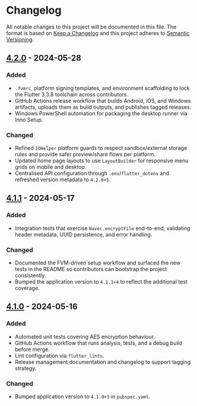 # Changelog

All notable changes to this project will be documented in this file. The format
is based on [Keep a Changelog](https://keepachangelog.com/en/1.1.0/) and this
project adheres to [Semantic Versioning](https://semver.org/spec/v2.0.0.html).

## [4.2.0] - 2024-05-28
### Added
- `.fvmrc`, platform signing templates, and environment scaffolding to lock the Flutter 3.3.8 toolchain across contributors.
- GitHub Actions release workflow that builds Android, iOS, and Windows artifacts, uploads them as build outputs, and publishes tagged releases.
- Windows PowerShell automation for packaging the desktop runner via Inno Setup.

### Changed
- Refined `IOHelper` platform guards to respect sandbox/external storage rules and provide safer preview/share flows per platform.
- Updated home page layouts to use `LayoutBuilder` for responsive menu grids on mobile and desktop.
- Centralised API configuration through `.env`/`flutter_dotenv` and refreshed version metadata to `4.2.0+5`.

## [4.1.1] - 2024-05-17
### Added
- Integration tests that exercise `Navec.encryptFile` end-to-end, validating
  header metadata, UUID persistence, and error handling.

### Changed
- Documented the FVM-driven setup workflow and surfaced the new tests in the
  README so contributors can bootstrap the project consistently.
- Bumped the application version to `4.1.1+4` to reflect the additional test coverage.

## [4.1.0] - 2024-05-16
### Added
- Automated unit tests covering AES encryption behaviour.
- GitHub Actions workflow that runs analysis, tests, and a debug build before
  merge.
- Lint configuration via `flutter_lints`.
- Release management documentation and changelog to support tagging strategy.

### Changed
- Bumped application version to `4.1.0+3` in `pubspec.yaml`.

[4.1.1]: https://github.com/your-org/navy_encrypt_mobile/releases/tag/v4.1.1
[4.1.0]: https://github.com/your-org/navy_encrypt_mobile/releases/tag/v4.1.0

[4.2.0]: https://github.com/your-org/navy_encrypt_mobile/releases/tag/v4.2.0
